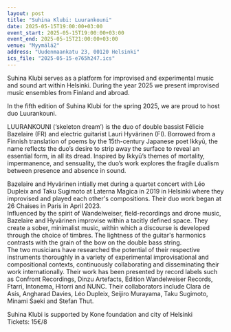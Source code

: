 ```yaml
---
layout: post
title: "Suhina Klubi: Luurankouni"
date: 2025-05-15T19:00:00+03:00
event_start: 2025-05-15T19:00:00+03:00
event_end: 2025-05-15T21:00:00+03:00
venue: "Myymälä2"
address: "Uudenmaankatu 23, 00120 Helsinki"
ics_file: "2025-05-15-e765h247.ics"
---
```


Suhina Klubi serves as a platform for improvised and experimental music and sound art within Helsinki. During the year 2025 we present improvised music ensembles from Finland and abroad.  
  
In the fifth edition of Suhina Klubi for the spring 2025, we are proud to host duo Luurankouni.  
  
LUURANKOUNI (‘skeleton dream’) is the duo of double bassist Félicie Bazelaire (FR) and electric guitarist Lauri Hyvärinen (FI). Borrowed from a Finnish translation of poems by the 15th-century Japanese poet Ikkyū, the name reflects the duo’s desire to strip away the surface to reveal an essential form, in all its dread. Inspired by Ikkyū’s themes of mortality, impermanence, and sensuality, the duo’s work explores the fragile dualism between presence and absence in sound.  
  
Bazelaire and Hyvärinen intially met during a quartet concert with Léo Dupleix and Taku Sugimoto at Laterna Magica in 2019 in Helsinki where they improvised and played each other's compositions. Their duo work began at 26 Chaises in Paris in April 2023.  
Influenced by the spirit of Wandelweiser, field-recordings and drone music, Bazelaire and Hyvärinen improvise within a tacitly defined space. They create a sober, minimalist music, within which a discourse is developed through the choice of timbres. The lightness of the guitar's harmonics contrasts with the grain of the bow on the double bass string.  
The two musicians have researched the potential of their respective instruments thoroughly in a variety of experimental improvisational and compositional contexts, continuously collaborating and disseminating their work internationally. Their work has been presented by record labels such as Confront Recordings, Dinzu Artefacts, Edition Wandelweiser Records, Ftarri, Intonema, Hitorri and NUNC. Their collaborators include Clara de Asís, Angharad Davies, Léo Dupleix, Seijiro Murayama, Taku Sugimoto, Minami Saeki and Stefan Thut.  
  
Suhina Klubi is supported by Kone foundation and city of Helsinki  
Tickets: 15€/8
